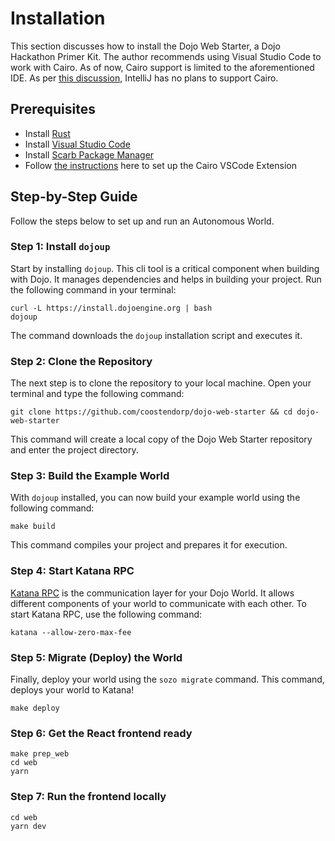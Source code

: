 # Installation

This section discusses how to install the Dojo Web Starter, a Dojo Hackathon Primer Kit. The author
recommends using Visual Studio Code to work with Cairo. As of now, Cairo support is limited to the
aforementioned IDE. As per [this discussion](https://youtrack.jetbrains.com/issue/IDEA-294687/Add-support-for-.cairo-file-type#focus=Comments-27-6103135.0-0),
IntelliJ has no plans to support Cairo.

## Prerequisites
- Install [Rust](https://www.rust-lang.org/tools/install)
- Install [Visual Studio Code](https://code.visualstudio.com/download)
- Install [Scarb Package Manager](https://docs.swmansion.com/scarb)
- Follow [the instructions](https://book.dojoengine.org/development/setup.html#3-setup-cairo-vscode-extension) here to set up the Cairo VSCode Extension 

## Step-by-Step Guide

Follow the steps below to set up and run an Autonomous World.

### Step 1: Install `dojoup`

Start by installing `dojoup`. This cli tool is a critical component when building with Dojo. It manages dependencies and helps in building your project. Run the following command in your terminal:

```console
curl -L https://install.dojoengine.org | bash
dojoup
```

The command downloads the `dojoup` installation script and executes it.

### Step 2: Clone the Repository

The next step is to clone the repository to your local machine. Open your terminal and type the following command:

```console
git clone https://github.com/coostendorp/dojo-web-starter && cd dojo-web-starter
```

This command will create a local copy of the Dojo Web Starter repository and enter the project directory.


### Step 3: Build the Example World

With `dojoup` installed, you can now build your example world using the following command:

```console
make build
```

This command compiles your project and prepares it for execution.

### Step 4: Start Katana RPC

[Katana RPC](https://book.dojoengine.org/framework/katana/overview.html) is the communication layer for your Dojo World. It allows different components of your world to communicate with each other. To start Katana RPC, use the following command:

```console
katana --allow-zero-max-fee
```

### Step 5: Migrate (Deploy) the World

Finally, deploy your world using the `sozo migrate` command. This command, deploys your world to Katana!

```console
make deploy
```

### Step 6: Get the React frontend ready

```console
make prep_web
cd web
yarn
```


### Step 7: Run the frontend locally

```console
cd web
yarn dev
```
